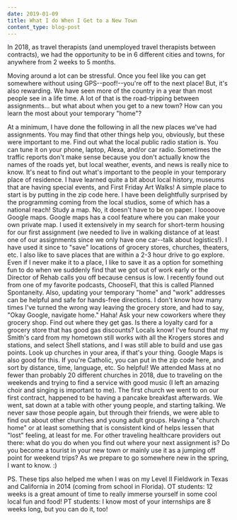 ```yaml
---
date: 2019-01-09
title: What I do When I Get to a New Town
content_type: blog-post
---
```


In 2018, as travel therapists (and unemployed travel therapists between contracts), we had the opportunity to be in 6 different cities and towns, for anywhere from 2 weeks to 5 months.

Moving around a lot can be stressful. Once you feel like you can get somewhere without using GPS--poof!--you're off to the next place! But, it's also rewarding. We have seen more of the country in a year than most people see in a life time. A lot of that is the road-tripping between assignments... but what about when you get to a new town? How can you learn the most about your temporary "home"?

At a minimum, I have done the following in all the new places we've had assignments. You may find that other things help you, obviously, but these were important to me.
Find out what the local public radio station is. You can tune it on your phone, laptop, Alexa, and/or car radio. Sometimes the traffic reports don't make sense because you don't actually know the names of the roads yet, but local weather, events, and news is really nice to know. It's neat to find out what's important to the people in your temporary place of residence. I have learned quite a bit about local history, museums that are having special events, and First Friday Art Walks! A simple place to start is by putting in the zip code here. I have been delightfully surprised by the programming coming from the local studios, some of which has a national reach!
Study a map. No, it doesn't have to be on paper. I looooove Google maps. Google maps has a cool feature where you can make your own private map. I used it extensively in my search for short-term housing for our first assignment (we needed to live in walking distance of at least one of our assignments since we only have one car--talk about logistics!). I have used it since to "save" locations of grocery stores, churches, theaters, etc. I also like to save places that are within a 2-3 hour drive to go explore. Even if I never make it to a place, I like to save it as a option for something fun to do when we suddenly find that we got out of work early or the Director of Rehab calls you off because census is low. I recently found out from one of my favorite podcasts, ChooseFI, that this is called Planned Spontaneity. Also, updating your temporary "home" and "work" addresses can be helpful and safe for hands-free directions. I don't know how many times I've turned the wrong way leaving the grocery store, and had to say, "Okay Google, navigate home." Haha!
Ask your new coworkers where they grocery shop. Find out where they get gas. Is there a loyalty card for a grocery store that has good gas discounts? Locals know! I've found that my Smith's card from my hometown still works with all the Krogers stores and stations, and select Shell stations, and I was still able to build and use gas points.
Look up churches in your area, if that's your thing. Google Maps is also good for this. If you're Catholic, you can put in the zip code here, and sort by distance, time, language, etc. So helpful! We attended Mass at no fewer than probably 20 different churches in 2018, due to traveling on the weekends and trying to find a service with good music (I left an amazing choir and singing is important to me). The first church we went to on our first contract, happened to be having a pancake breakfast afterwards. We went, sat down at a table with other young people, and starting talking. We never saw those people again, but through their friends, we were able to find out about other churches and young adult groups. Having a "church home" or at least something that is consistent kind of helps lessen that "lost" feeling, at least for me.
For other traveling healthcare providers out there: what do you do when you find out where your next assignment is? Do you become a tourist in your new town or mainly use it as a jumping off point for weekend trips? As we prepare to go somewhere new in the spring, I want to know. :)

PS. These tips also helped me when I was on my Level II Fieldwork in Texas and California in 2014 (coming from school in Florida). OT students: 12 weeks is a great amount of time to really immerse yourself in some cool local fun and food! PT students: I know most of your internships are 8 weeks long, but you can do it, too! 